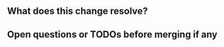 <!-- Describe the purpose of the PR -->
## What does this change resolve?

## Open questions or TODOs before merging if any
<!-- - [ ] Use github checklists. When solved, check the box -->
